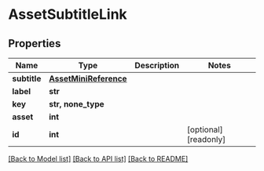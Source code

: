 # AssetSubtitleLink


## Properties
Name | Type | Description | Notes
------------ | ------------- | ------------- | -------------
**subtitle** | [**AssetMiniReference**](AssetMiniReference.md) |  | 
**label** | **str** |  | 
**key** | **str, none_type** |  | 
**asset** | **int** |  | 
**id** | **int** |  | [optional] [readonly] 

[[Back to Model list]](../#documentation-for-models) [[Back to API list]](../#documentation-for-api-endpoints) [[Back to README]](../)


